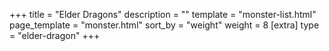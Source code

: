 +++
title = "Elder Dragons"
description = ""
template = "monster-list.html"
page_template = "monster.html"
sort_by = "weight"
weight = 8
[extra]
type = "elder-dragon"
+++
